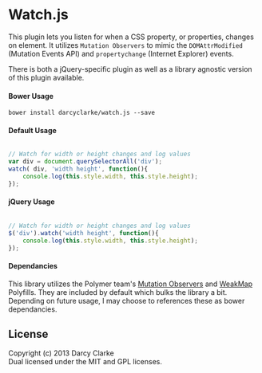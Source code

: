 # Watch.js
 
This plugin lets you listen for when a CSS property, or properties, changes on element. It utilizes `Mutation Observers` to mimic the `DOMAttrModified` (Mutation Events API) and `propertychange` (Internet Explorer) events.

There is both a jQuery-specific plugin as well as a library agnostic version of this plugin available. 

#### Bower Usage
```
bower install darcyclarke/watch.js --save
````

#### Default Usage
```javascript

// Watch for width or height changes and log values
var div = document.querySelectorAll('div');
watch( div, 'width height', function(){
	console.log(this.style.width, this.style.height);
});
````

#### jQuery Usage
```javascript

// Watch for width or height changes and log values
$('div').watch('width height', function(){
	console.log(this.style.width, this.style.height);
});
````

#### Dependancies 
This library utilizes the Polymer team's [Mutation Observers](https://github.com/polymer/MutationObservers) and [WeakMap](https://github.com/Polymer/WeakMap) Polyfills. They are included by default which bulks the library a bit. Depending on future usage, I may choose to references these as bower dependancies. 


## License
Copyright (c) 2013 Darcy Clarke  
Dual licensed under the MIT and GPL licenses.  
